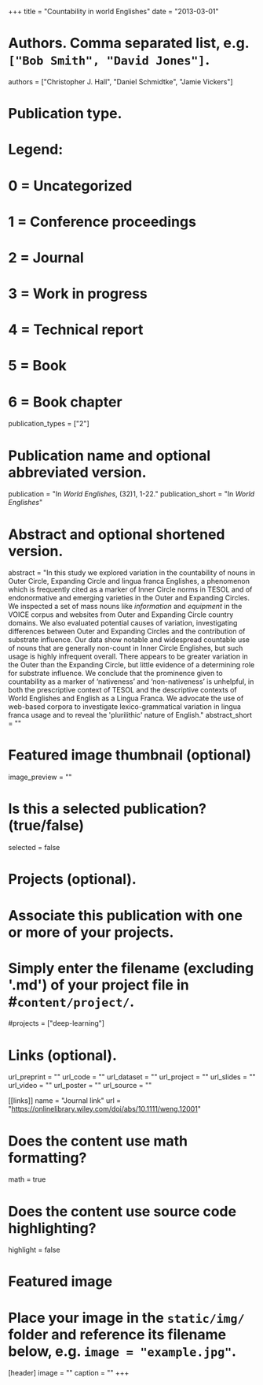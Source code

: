 +++
title = "Countability in world Englishes"
date = "2013-03-01"

# Authors. Comma separated list, e.g. `["Bob Smith", "David Jones"]`.
authors = ["Christopher J. Hall", "Daniel Schmidtke", "Jamie Vickers"]

# Publication type.
# Legend:
# 0 = Uncategorized
# 1 = Conference proceedings
# 2 = Journal
# 3 = Work in progress
# 4 = Technical report
# 5 = Book
# 6 = Book chapter
publication_types = ["2"]

# Publication name and optional abbreviated version.
publication = "In *World Englishes*, (32)1, 1-22."
publication_short = "In *World Englishes*"

# Abstract and optional shortened version.
abstract = "In this study we explored variation in the countability of nouns in Outer Circle, Expanding Circle and lingua franca Englishes, a phenomenon which is frequently cited as a marker of Inner Circle norms in TESOL and of endonormative and emerging varieties in the Outer and Expanding Circles. We inspected a set of mass nouns like *information* and *equipment* in the VOICE corpus and websites from Outer and Expanding Circle country domains. We also evaluated potential causes of variation, investigating differences between Outer and Expanding Circles and the contribution of substrate influence. Our data show notable and widespread countable use of nouns that are generally non-count in Inner Circle Englishes, but such usage is highly infrequent overall. There appears to be greater variation in the Outer than the Expanding Circle, but little evidence of a determining role for substrate influence. We conclude that the prominence given to countability as a marker of ‘nativeness’ and ‘non-nativeness’ is unhelpful, in both the prescriptive context of TESOL and the descriptive contexts of World Englishes and English as a Lingua Franca. We advocate the use of web-based corpora to investigate lexico-grammatical variation in lingua franca usage and to reveal the 'plurilithic' nature of English."
abstract_short = ""

# Featured image thumbnail (optional)
image_preview = ""

# Is this a selected publication? (true/false)
selected = false

# Projects (optional).
#   Associate this publication with one or more of your projects.
#   Simply enter the filename (excluding '.md') of your project file in #`content/project/`.
#projects = ["deep-learning"]

# Links (optional). 
url_preprint = ""
url_code = ""
url_dataset = ""
url_project = ""
url_slides = ""
url_video = ""
url_poster = ""
url_source = ""

[[links]]
name = "Journal link"
url = "https://onlinelibrary.wiley.com/doi/abs/10.1111/weng.12001"

# Does the content use math formatting?
math = true

# Does the content use source code highlighting?
highlight = false

# Featured image
# Place your image in the `static/img/` folder and reference its filename below, e.g. `image = "example.jpg"`.
[header]
image = ""
caption = ""
+++
